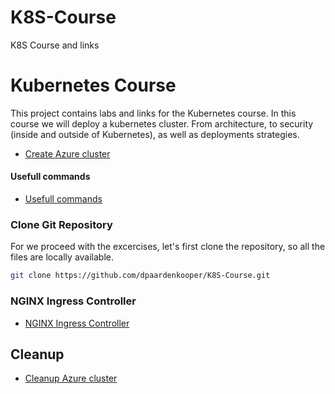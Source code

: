 # K8S-Course
K8S Course and links



# Kubernetes Course

This project contains labs and links for the Kubernetes course. In this course we will deploy a kubernetes cluster. 
From architecture, to security (inside and outside of Kubernetes), as well as deployments strategies.

- [Create Azure cluster](/Day01/Azure-cluster/)


#### Usefull commands

- [Usefull commands](/Day01/k8s-commands/) 

### Clone Git Repository

For we proceed with the excercises, let's first clone the repository, so all the files are locally available.

```bash
git clone https://github.com/dpaardenkooper/K8S-Course.git
````

### NGINX Ingress Controller

- [NGINX Ingress Controller](/Day01/ingress/)

## Cleanup

- [Cleanup Azure cluster](Day01/Azure-cluster/Cleanup/)
